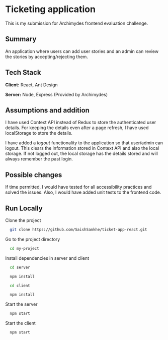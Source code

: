 
# Ticketing application

This is my submission for Archimydes frontend evaluation challenge.

## Summary

An application where users can add user stories and an admin can review the stories by accepting/rejecting them.


## Tech Stack

**Client:** React, Ant Design

**Server:** Node, Express (Provided by Archimydes)

  
## Assumptions and addition

I have used Context API instead of Redux to store the authenticated user details. For keeping the details even after a page refresh, I have used localStorage to store the details.

I have added a *logout* functionality to the application so that user/admin can logout. This clears the information stored in Context API and also the local storage. If not logged out, the local storage has the details stored and will always remember the past login.

## Possible changes

If time permitted, I would have tested for all accessibility practices and solved the issues. Also, I would have added unit tests to the frontend code.

## Run Locally

Clone the project

```bash
  git clone https://github.com/SaishSankhe/ticket-app-react.git
```

Go to the project directory

```bash
  cd my-project
```

Install dependencies in server and client

```bash
  cd server
```

```bash
  npm install
```

```bash
  cd client
```

```bash
  npm install
```

Start the server

```bash
  npm start
```

Start the client

```bash
  npm start
```

  
